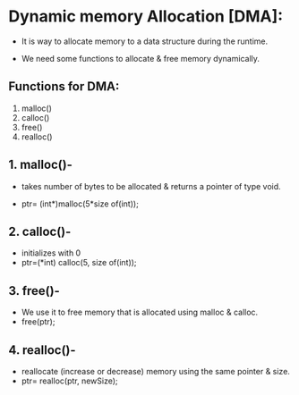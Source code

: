
# Dynamic memory Allocation [DMA]:

-   It is way to allocate memory to a data structure during the runtime.

-   We need some functions to allocate & free memory dynamically.


## Functions for DMA:

1) malloc()
2) calloc()
3) free()
4) realloc()

## 1. malloc()-
-   takes number of bytes to be allocated & returns a pointer of type void.

-   ptr= (int*)malloc(5*size of(int));

## 2. calloc()-
-   initializes with 0
-   ptr=(*int) calloc(5, size of(int));

## 3. free()-
-   We use it to free memory that is allocated using malloc & calloc.
-   free(ptr);

## 4. realloc()-
-   reallocate (increase or decrease) memory using the same pointer & size.
-   ptr= realloc(ptr, newSize);